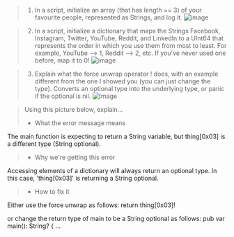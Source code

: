 > 1. In a script, initialize an array (that has length == 3) of your favourite people, represented as Strings, and log it.
![image](https://user-images.githubusercontent.com/104716561/168471288-380d9cfe-b573-4b96-ab1a-c2a15091c70d.png)

> 2. In a script, initialize a dictionary that maps the Strings Facebook, Instagram, Twitter, YouTube, Reddit, and LinkedIn to a UInt64 that represents the order in which you use them from most to least. For example, YouTube --> 1, Reddit --> 2, etc. If you've never used one before, map it to 0!
![image](https://user-images.githubusercontent.com/104716561/168471498-10bef2b8-ce89-4f12-8230-00c0016d5f6a.png)

> 3. Explain what the force unwrap operator ! does, with an example different from the one I showed you (you can just change the type).
Converts an optional type into the underlying type, or panic if the optional is nil.
![image](https://user-images.githubusercontent.com/104716561/168471857-60b98759-d67b-4d68-be31-566157e635db.png)

>Using this picture below, explain...
>- What the error message means

The main function is expecting to return a String variable, but thing[0x03] is a different type (String optional).

>- Why we're getting this error

Accessing elements of a dictionary will always return an optional type. In this case, 'thing[0x03]' is returning a String optional.

>- How to fix it

Either use the force unwrap as follows:
return thing[0x03]!

or change the return type of main to be a String optional as follows:
pub var main(): String? {
...
